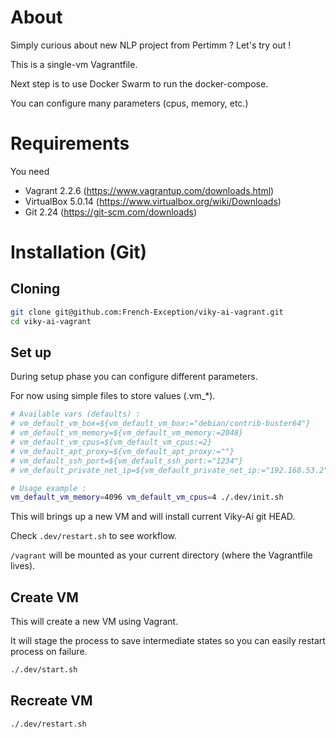 # About

Simply curious about new NLP project from Pertimm ? Let's try out !

This is a single-vm Vagrantfile.

Next step is to use Docker Swarm to run the docker-compose.

You can configure many parameters (cpus, memory, etc.)

# Requirements

You need 
- Vagrant 2.2.6  (https://www.vagrantup.com/downloads.html)
- VirtualBox 5.0.14 (https://www.virtualbox.org/wiki/Downloads)
- Git 2.24 (https://git-scm.com/downloads)

# Installation (Git)
## Cloning

```bash
git clone git@github.com:French-Exception/viky-ai-vagrant.git
cd viky-ai-vagrant
```

## Set up
During setup phase you can configure different parameters.

For now using simple files to store values (.vm_*).
```bash
# Available vars (defaults) :
# vm_default_vm_box=${vm_default_vm_box:="debian/contrib-buster64"}
# vm_default_vm_memory=${vm_default_vm_memory:=2048}
# vm_default_vm_cpus=${vm_default_vm_cpus:=2}
# vm_default_apt_proxy=${vm_default_apt_proxy:=""}
# vm_default_ssh_port=${vm_default_ssh_port:="1234"}
# vm_default_private_net_ip=${vm_default_private_net_ip:="192.168.53.2"}

# Usage example :
vm_default_vm_memory=4096 vm_default_vm_cpus=4 ./.dev/init.sh
```

This will brings up a new VM and will install current Viky-Ai git HEAD.

Check ```.dev/restart.sh``` to see workflow. 

```/vagrant``` will be mounted as your current directory (where the Vagrantfile lives).

## Create VM

This will create a new VM using Vagrant.

It will stage the process to save intermediate states so you can easily restart process on failure.

```bash
./.dev/start.sh
```
## Recreate VM

```bash
./.dev/restart.sh
```
